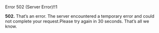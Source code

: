



Error 502 (Server Error)!!1


**502.** That’s an error.
The server encountered a temporary error and could not complete your request.Please try again in 30 seconds. That’s all we know.






